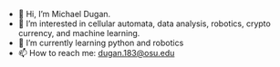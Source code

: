 - 👋 Hi, I’m Michael Dugan. 
- 👀 I’m interested in cellular automata, data analysis, robotics, crypto currency, and machine learning. 
- 🌱 I’m currently learning python and robotics
- 📫 How to reach me: dugan.183@osu.edu

<!---
mtdugan/mtdugan is a ✨ special ✨ repository because its `README.md` (this file) appears on your GitHub profile.
You can click the Preview link to take a look at your changes.
--->
